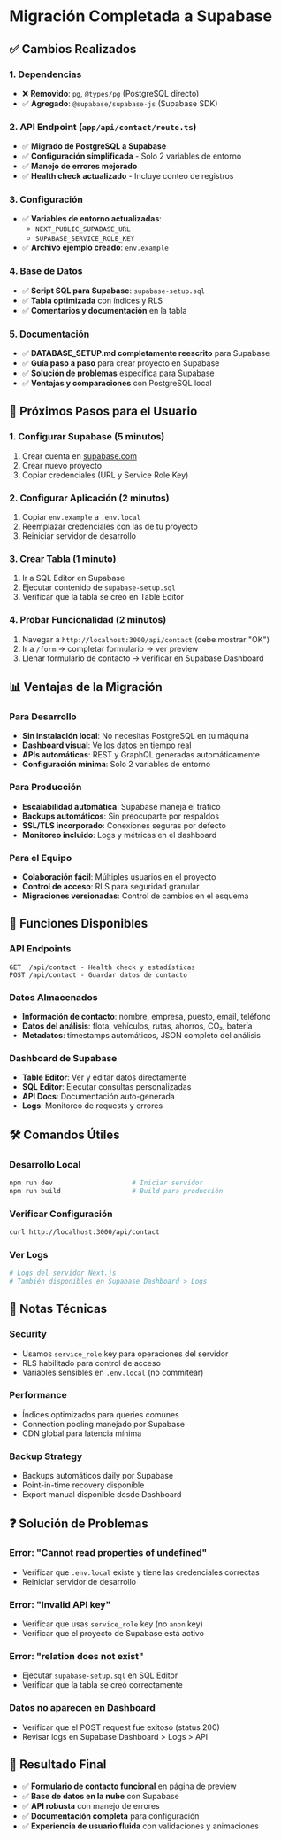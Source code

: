 # Migración Completada a Supabase

## ✅ Cambios Realizados

### 1. Dependencias
- ❌ **Removido**: `pg`, `@types/pg` (PostgreSQL directo)
- ✅ **Agregado**: `@supabase/supabase-js` (Supabase SDK)

### 2. API Endpoint (`app/api/contact/route.ts`)
- ✅ **Migrado de PostgreSQL a Supabase**
- ✅ **Configuración simplificada** - Solo 2 variables de entorno
- ✅ **Manejo de errores mejorado**
- ✅ **Health check actualizado** - Incluye conteo de registros

### 3. Configuración
- ✅ **Variables de entorno actualizadas**:
  - `NEXT_PUBLIC_SUPABASE_URL`
  - `SUPABASE_SERVICE_ROLE_KEY`
- ✅ **Archivo ejemplo creado**: `env.example`

### 4. Base de Datos
- ✅ **Script SQL para Supabase**: `supabase-setup.sql`
- ✅ **Tabla optimizada** con índices y RLS
- ✅ **Comentarios y documentación** en la tabla

### 5. Documentación
- ✅ **DATABASE_SETUP.md completamente reescrito** para Supabase
- ✅ **Guía paso a paso** para crear proyecto en Supabase
- ✅ **Solución de problemas** específica para Supabase
- ✅ **Ventajas y comparaciones** con PostgreSQL local

## 🚀 Próximos Pasos para el Usuario

### 1. Configurar Supabase (5 minutos)
1. Crear cuenta en [supabase.com](https://supabase.com)
2. Crear nuevo proyecto
3. Copiar credenciales (URL y Service Role Key)

### 2. Configurar Aplicación (2 minutos)
1. Copiar `env.example` a `.env.local`
2. Reemplazar credenciales con las de tu proyecto
3. Reiniciar servidor de desarrollo

### 3. Crear Tabla (1 minuto)
1. Ir a SQL Editor en Supabase
2. Ejecutar contenido de `supabase-setup.sql`
3. Verificar que la tabla se creó en Table Editor

### 4. Probar Funcionalidad (2 minutos)
1. Navegar a `http://localhost:3000/api/contact` (debe mostrar "OK")
2. Ir a `/form` → completar formulario → ver preview
3. Llenar formulario de contacto → verificar en Supabase Dashboard

## 📊 Ventajas de la Migración

### Para Desarrollo
- **Sin instalación local**: No necesitas PostgreSQL en tu máquina
- **Dashboard visual**: Ve los datos en tiempo real
- **APIs automáticas**: REST y GraphQL generadas automáticamente
- **Configuración mínima**: Solo 2 variables de entorno

### Para Producción
- **Escalabilidad automática**: Supabase maneja el tráfico
- **Backups automáticos**: Sin preocuparte por respaldos
- **SSL/TLS incorporado**: Conexiones seguras por defecto
- **Monitoreo incluido**: Logs y métricas en el dashboard

### Para el Equipo
- **Colaboración fácil**: Múltiples usuarios en el proyecto
- **Control de acceso**: RLS para seguridad granular
- **Migraciones versionadas**: Control de cambios en el esquema

## 🔧 Funciones Disponibles

### API Endpoints
```
GET  /api/contact - Health check y estadísticas
POST /api/contact - Guardar datos de contacto
```

### Datos Almacenados
- **Información de contacto**: nombre, empresa, puesto, email, teléfono
- **Datos del análisis**: flota, vehículos, rutas, ahorros, CO₂, batería
- **Metadatos**: timestamps automáticos, JSON completo del análisis

### Dashboard de Supabase
- **Table Editor**: Ver y editar datos directamente
- **SQL Editor**: Ejecutar consultas personalizadas
- **API Docs**: Documentación auto-generada
- **Logs**: Monitoreo de requests y errores

## 🛠️ Comandos Útiles

### Desarrollo Local
```bash
npm run dev                    # Iniciar servidor
npm run build                  # Build para producción
```

### Verificar Configuración
```bash
curl http://localhost:3000/api/contact
```

### Ver Logs
```bash
# Logs del servidor Next.js
# También disponibles en Supabase Dashboard > Logs
```

## 📝 Notas Técnicas

### Security
- Usamos `service_role` key para operaciones del servidor
- RLS habilitado para control de acceso
- Variables sensibles en `.env.local` (no commitear)

### Performance
- Índices optimizados para queries comunes
- Connection pooling manejado por Supabase
- CDN global para latencia mínima

### Backup Strategy
- Backups automáticos daily por Supabase
- Point-in-time recovery disponible
- Export manual disponible desde Dashboard

## ❓ Solución de Problemas

### Error: "Cannot read properties of undefined"
- Verificar que `.env.local` existe y tiene las credenciales correctas
- Reiniciar servidor de desarrollo

### Error: "Invalid API key"  
- Verificar que usas `service_role` key (no `anon` key)
- Verificar que el proyecto de Supabase está activo

### Error: "relation does not exist"
- Ejecutar `supabase-setup.sql` en SQL Editor
- Verificar que la tabla se creó correctamente

### Datos no aparecen en Dashboard
- Verificar que el POST request fue exitoso (status 200)
- Revisar logs en Supabase Dashboard > Logs > API

## 🎯 Resultado Final

- ✅ **Formulario de contacto funcional** en página de preview
- ✅ **Base de datos en la nube** con Supabase
- ✅ **API robusta** con manejo de errores
- ✅ **Documentación completa** para configuración
- ✅ **Experiencia de usuario fluida** con validaciones y animaciones


